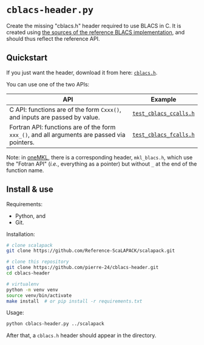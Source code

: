 # `cblacs-header.py`

Create the missing "cblacs.h" header required to use BLACS in C.
It is created using [the sources of the reference BLACS implementation](https://github.com/Reference-ScaLAPACK/scalapack/tree/master/BLACS/SRC), and should thus reflect the reference API.

## Quickstart

If you just want the header, download it from here: [`cblacs.h`](https://github.com/pierre-24/cblacs-header/releases/download/latest/cblacs.h).

You can use one of the two APIs:

| API                                                                                         | Example                                                |
|---------------------------------------------------------------------------------------------|--------------------------------------------------------|
| C API: functions are of the form `Cxxx()`, and inputs are passed by value.                  | [`test_cblacs_ccalls.h`](./tests/test_cblacs_ccalls.c) |
| Fortran API: functions are of the form `xxx_()`, and all arguments are passed via pointers. | [`test_cblacs_fcalls.h`](./tests/test_cblacs_fcalls.c) |

Note: in [oneMKL](https://www.intel.com/content/www/us/en/developer/tools/oneapi/onemkl.html), there is a corresponding header, `mkl_blacs.h`, which use the "Fotran API" (*i.e.*, everything as a pointer) but without `_` at the end of the function name. 

## Install & use

Requirements:

+ Python, and
+ Git.

Installation:

```bash
# clone scalapack
git clone https://github.com/Reference-ScaLAPACK/scalapack.git

# clone this repository
git clone https://github.com/pierre-24/cblacs-header.git
cd cblacs-header

# virtualenv
python -m venv venv
source venv/bin/activate
make install  # or pip install -r requirements.txt
```

Usage:

```bash
python cblacs-header.py ../scalapack
```

After that, a `cblacs.h` header should appear in the directory.
